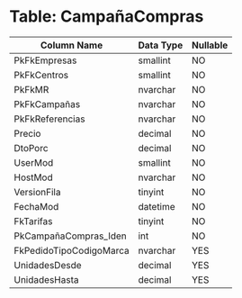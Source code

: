 # Table: CampañaCompras

| Column Name | Data Type | Nullable |
|-------------|-----------|----------|
| PkFkEmpresas | smallint | NO |
| PkFkCentros | smallint | NO |
| PkFkMR | nvarchar | NO |
| PkFkCampañas | nvarchar | NO |
| PkFkReferencias | nvarchar | NO |
| Precio | decimal | NO |
| DtoPorc | decimal | NO |
| UserMod | smallint | NO |
| HostMod | nvarchar | NO |
| VersionFila | tinyint | NO |
| FechaMod | datetime | NO |
| FkTarifas | tinyint | NO |
| PkCampañaCompras_Iden | int | NO |
| FkPedidoTipoCodigoMarca | nvarchar | YES |
| UnidadesDesde | decimal | YES |
| UnidadesHasta | decimal | YES |
